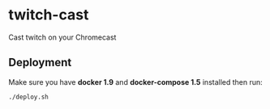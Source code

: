 # twitch-cast
Cast twitch on your Chromecast

## Deployment
Make sure you have **docker 1.9** and **docker-compose 1.5** installed then run:
```sh
./deploy.sh
```
